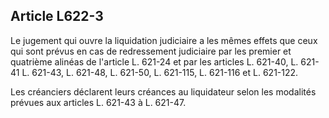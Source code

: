 Article L622-3
----
Le jugement qui ouvre la liquidation judiciaire a les mêmes effets que ceux qui
sont prévus en cas de redressement judiciaire par les premier et quatrième
alinéas de l'article L. 621-24 et par les articles L. 621-40, L. 621-41 L.
621-43, L. 621-48, L. 621-50, L. 621-115, L. 621-116 et L. 621-122.

Les créanciers déclarent leurs créances au liquidateur selon les modalités
prévues aux articles L. 621-43 à L. 621-47.
